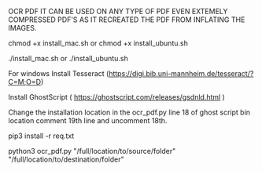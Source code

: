 OCR PDF IT CAN BE USED ON ANY TYPE OF PDF EVEN EXTEMELY COMPRESSED PDF'S AS IT RECREATED THE PDF FROM INFLATING THE IMAGES.

chmod +x install_mac.sh or chmod +x install_ubuntu.sh

./install_mac.sh or ./install_ubuntu.sh

For windows 
  Install Tesseract (https://digi.bib.uni-mannheim.de/tesseract/?C=M;O=D)
  
  Install GhostScript ( https://ghostscript.com/releases/gsdnld.html )

  Change the installation location in the ocr_pdf.py line 18 of ghost script bin location comment 19th line and uncomment 18th. 

  pip3 install -r req.txt

python3 ocr_pdf.py "/full/location/to/source/folder" "/full/location/to/destination/folder"
